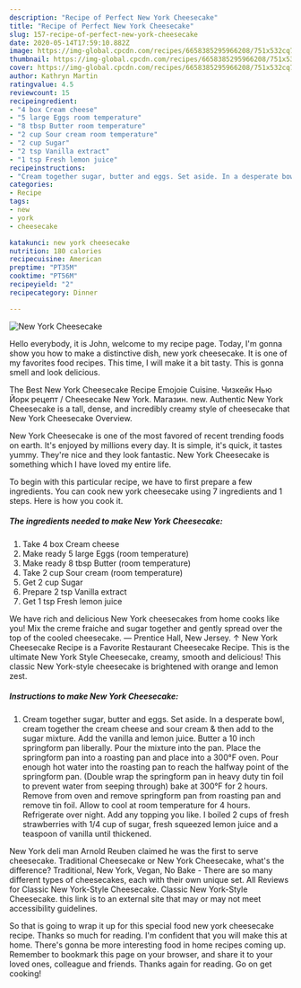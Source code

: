 ```yaml
---
description: "Recipe of Perfect New York Cheesecake"
title: "Recipe of Perfect New York Cheesecake"
slug: 157-recipe-of-perfect-new-york-cheesecake
date: 2020-05-14T17:59:10.882Z
image: https://img-global.cpcdn.com/recipes/6658385295966208/751x532cq70/new-york-cheesecake-recipe-main-photo.jpg
thumbnail: https://img-global.cpcdn.com/recipes/6658385295966208/751x532cq70/new-york-cheesecake-recipe-main-photo.jpg
cover: https://img-global.cpcdn.com/recipes/6658385295966208/751x532cq70/new-york-cheesecake-recipe-main-photo.jpg
author: Kathryn Martin
ratingvalue: 4.5
reviewcount: 15
recipeingredient:
- "4 box Cream cheese"
- "5 large Eggs room temperature"
- "8 tbsp Butter room temperature"
- "2 cup Sour cream room temperature"
- "2 cup Sugar"
- "2 tsp Vanilla extract"
- "1 tsp Fresh lemon juice"
recipeinstructions:
- "Cream together sugar, butter and eggs. Set aside. In a desperate bowl, cream together the cream cheese and sour cream &amp; then add to the sugar mixture. Add the vanilla and lemon juice. Butter a 10 inch springform pan liberally. Pour the mixture into the pan. Place the springform pan into a roasting pan and place into a 300°F oven. Pour enough hot water into the roasting pan to reach the halfway point of the springform pan. (Double wrap the springform pan in heavy duty tin foil to prevent water from seeping through) bake at 300°F for 2 hours. Remove from oven and remove springform pan from roasting pan and remove tin foil. Allow to cool at room temperature for 4 hours. Refrigerate over night. Add any topping you like. I boiled 2 cups of fresh strawberries with 1/4 cup of sugar, fresh squeezed lemon juice and a teaspoon of vanilla until thickened."
categories:
- Recipe
tags:
- new
- york
- cheesecake

katakunci: new york cheesecake 
nutrition: 180 calories
recipecuisine: American
preptime: "PT35M"
cooktime: "PT56M"
recipeyield: "2"
recipecategory: Dinner

---
```



![New York Cheesecake](https://img-global.cpcdn.com/recipes/6658385295966208/751x532cq70/new-york-cheesecake-recipe-main-photo.jpg)

Hello everybody, it is John, welcome to my recipe page. Today, I'm gonna show you how to make a distinctive dish, new york cheesecake. It is one of my favorites food recipes. This time, I will make it a bit tasty. This is gonna smell and look delicious.

The Best New York Cheesecake Recipe Emojoie Cuisine. Чизкейк Нью Йорк рецепт / Cheesecake New York. Магазин. new. Authentic New York Cheesecake is a tall, dense, and incredibly creamy style of cheesecake that New York Cheesecake Overview.

New York Cheesecake is one of the most favored of recent trending foods on earth. It's enjoyed by millions every day. It is simple, it's quick, it tastes yummy. They're nice and they look fantastic. New York Cheesecake is something which I have loved my entire life.


To begin with this particular recipe, we have to first prepare a few ingredients. You can cook new york cheesecake using 7 ingredients and 1 steps. Here is how you cook it.

<!--inarticleads1-->

##### The ingredients needed to make New York Cheesecake:

1. Take 4 box Cream cheese
1. Make ready 5 large Eggs (room temperature)
1. Make ready 8 tbsp Butter (room temperature)
1. Take 2 cup Sour cream (room temperature)
1. Get 2 cup Sugar
1. Prepare 2 tsp Vanilla extract
1. Get 1 tsp Fresh lemon juice


We have rich and delicious New York cheesecakes from home cooks like you! Mix the creme fraiche and sugar together and gently spread over the top of the cooled cheesecake. — Prentice Hall, New Jersey. ↑ New York Cheesecake Recipe is a Favorite Restaurant Cheesecake Recipe. This is the ultimate New York Style Cheesecake, creamy, smooth and delicious! This classic New York-style cheesecake is brightened with orange and lemon zest. 

<!--inarticleads2-->

##### Instructions to make New York Cheesecake:

1. Cream together sugar, butter and eggs. Set aside. In a desperate bowl, cream together the cream cheese and sour cream &amp; then add to the sugar mixture. Add the vanilla and lemon juice. Butter a 10 inch springform pan liberally. Pour the mixture into the pan. Place the springform pan into a roasting pan and place into a 300°F oven. Pour enough hot water into the roasting pan to reach the halfway point of the springform pan. (Double wrap the springform pan in heavy duty tin foil to prevent water from seeping through) bake at 300°F for 2 hours. Remove from oven and remove springform pan from roasting pan and remove tin foil. Allow to cool at room temperature for 4 hours. Refrigerate over night. Add any topping you like. I boiled 2 cups of fresh strawberries with 1/4 cup of sugar, fresh squeezed lemon juice and a teaspoon of vanilla until thickened.


New York deli man Arnold Reuben claimed he was the first to serve cheesecake. Traditional Cheesecake or New York Cheesecake, what&#39;s the difference? Traditional, New York, Vegan, No Bake - There are so many different types of cheesecakes, each with their own unique set. All Reviews for Classic New York-Style Cheesecake. Classic New York-Style Cheesecake. this link is to an external site that may or may not meet accessibility guidelines. 

So that is going to wrap it up for this special food new york cheesecake recipe. Thanks so much for reading. I'm confident that you will make this at home. There's gonna be more interesting food in home recipes coming up. Remember to bookmark this page on your browser, and share it to your loved ones, colleague and friends. Thanks again for reading. Go on get cooking!
